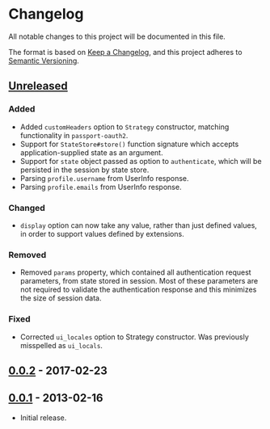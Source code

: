 # Changelog
All notable changes to this project will be documented in this file.

The format is based on [Keep a Changelog](https://keepachangelog.com/en/1.0.0/),
and this project adheres to [Semantic Versioning](https://semver.org/spec/v2.0.0.html).

## [Unreleased]
### Added

- Added `customHeaders` option to `Strategy` constructor, matching functionality
in `passport-oauth2`.
- Support for `StateStore#store()` function signature which accepts
application-supplied state as an argument.
- Support for `state` object passed as option to `authenticate`, which will be
persisted in the session by state store.
- Parsing `profile.username` from UserInfo response.
- Parsing `profile.emails` from UserInfo response.

### Changed

- `display` option can now take any value, rather than just defined values, in
order to support values defined by extensions.

### Removed

- Removed `params` property, which contained all authentication request
parameters, from state stored in session.  Most of these parameters are not
required to validate the authentication response and this minimizes the size of
session data.

### Fixed

- Corrected `ui_locales` option to Strategy constructor.  Was previously
misspelled as `ui_locals`.

## [0.0.2] - 2017-02-23

## [0.0.1] - 2013-02-16

- Initial release.

[Unreleased]: https://github.com/jaredhanson/passport-openidconnect/compare/v0.0.2...HEAD
[0.0.2]: https://github.com/jaredhanson/passport-openidconnect/compare/v0.0.1...v0.0.2
[0.0.1]: https://github.com/jaredhanson/passport-openidconnect/releases/tag/v0.0.1

